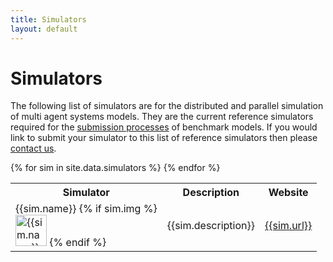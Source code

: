 ```yaml
---
title: Simulators
layout: default
---
```


# Simulators

The following list of simulators are for the distributed and parallel simulation of multi agent systems models. They are the current reference simulators required for the [submission processes](../submission/) of benchmark models. If you would link to submit your simulator to this list of reference simulators then please [contact us](../../contact/).

<table class="decoratedtable">
	<tr>
		<th>Simulator</th>
		<th>Description</th>
		<th>Website</th>
	</tr>
	{% for sim in site.data.simulators %}
	<tr>
		<td>{{sim.name}} 
		{% if sim.img %}
			</br>
			<img src='{{sim.img}}' alt='{{sim.name}}' width='50px'>
		{% endif %}
		</td>
		<td>{{sim.description}}</td>
		<td><a href="http://{{sim.url}}">{{sim.url}}</td>
	</tr>
	{% endfor %}
</table>
